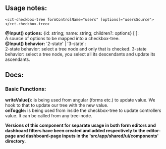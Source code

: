 ## Usage notes:

`<cct-checkbox-tree formControlName="users" [options]="usersSource"> </cct-checkbox-tree>`

**@Input() options:** {id: string; name: string; children?: options} [ ]: \
 A source of options to be mapped into a checkbox-tree.
\
**@Input() behavior:** '2-state' \| '3-state': \
 2-state behavior: select a tree node and only that is checked.
3-state behavior: select a tree node, you select all its descendants and update its ascendants.

## Docs:

### Basic Functions:

**writeValue():** is being used from angular (forms etc.) to update value. We hook to that to update our tree with the new value. \
**onToggle:** is being used from inside the checkbox-tree to update controllers value. It can be called from any tree-node.

**Versions of this component for separate usage in both form editors and dashboard filters have been created and added respectively to the
editor-page and dashboard-page inputs in the 'src/app/shared/ui/components' directory.**
